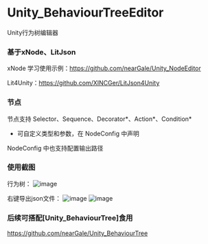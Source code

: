 # Unity_BehaviourTreeEditor
 Unity行为树编辑器

### 基于xNode、LitJson
xNode 学习使用示例：https://github.com/nearGale/Unity_NodeEditor

Lit4Unity：https://github.com/XINCGer/LitJson4Unity

### 节点
节点支持 Selector、Sequence、Decorator*、Action*、Condition*
* 可自定义类型和参数，在 NodeConfig 中声明

NodeConfig 中也支持配置输出路径

### 使用截图
行为树：
![image](https://github.com/nearGale/Unity_BehaviourTreeEditor/assets/48747051/896763c6-e3b6-468b-9d52-f3e63d937abc)

右键导出json文件：
![image](https://github.com/nearGale/Unity_BehaviourTreeEditor/assets/48747051/aa42eef7-0e4f-42fb-bbdb-01b58b8f79f9)
![image](https://github.com/nearGale/Unity_BehaviourTreeEditor/assets/48747051/87fdd7fa-d62d-4455-9fd7-3b9601d612d4)

### 后续可搭配[Unity_BehaviourTree]食用
https://github.com/nearGale/Unity_BehaviourTree
